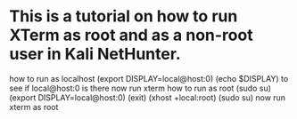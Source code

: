 # This is a tutorial on how to run XTerm as root and as a non-root user in Kali NetHunter.

how to run as localhost
(export DISPLAY=local@host:0)
(echo $DISPLAY) to see if local@host:0 is there now run xterm
how to run as root 
(sudo su)
(export DISPLAY=local@host:0)
(exit)
(xhost +local:root)
(sudo su)
now run xterm as root

